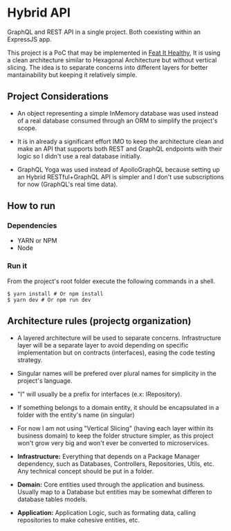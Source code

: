 # Hybrid API

GraphQL and REST API in a single project. Both coexisting within an ExpressJS app.

This project is a PoC that may be implemented in [Feat It Healthy](https://github.com/jigth/Feat-It-Healthy/), It is using a clean architecture similar to Hexagonal Architecture but without vertical slicing. The idea is to separate concerns into different layers for better mantainability but keeping it relatively simple.

## Project Considerations

* An object representing a simple InMemory database was used instead of a real database consumed through an ORM to simplify the project's scope.

* It is in already a significant effort IMO to keep the architecture clean and make an API that supports both REST and GraphQL endpoints with their logic so I didn't use a real database initially.

* GraphQL Yoga was used instead of ApolloGraphQL because setting up an Hybrid RESTful+GraphQL API is simpler and I don't use subscriptions for now (GraphQL's real time data).

## How to run

### Dependencies

* YARN or NPM
* Node

### Run it

From the project's root folder execute the following commands in a shell.

```
$ yarn install # Or npm install
$ yarn dev # Or npm run dev
```

## Architecture rules (projectg organization)

* A layered architecture will be used to separate concerns. Infrastructure layer will be a separate layer to avoid depending on specific implementation but on contracts (interfaces), easing the code testing strategy.

* Singular names will be prefered over plural names for simplicity in the project's language.

* "I" will usually be a prefix for interfaces (e.x: IRepository).

* If something belongs to a domain entity, it should be encapsulated in a folder with the entity's name (in singular)

* For now I am not using "Vertical Slicing" (having each layer within its business domain) to keep the folder structure simpler, as this project won't grow very big and won't ever be converted to microservices.

* **Infrastructure:** Everything that depends on a Package Manager dependency, such as Databases, Controllers, Repositories, Utils, etc. Any technical concept should be put in a folder.

* **Domain:** Core entities used through the application and business. Usually map to a Database but entities may be somewhat differen to database tables models.

* **Application:** Application Logic, such as formating data, calling repositories to make cohesive entities, etc.
